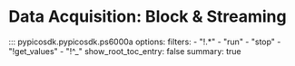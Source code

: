 <!-- Copyright (C) 2025-2025 Pico Technology Ltd. See LICENSE file for terms. -->
# Data Acquisition: Block & Streaming

::: pypicosdk.pypicosdk.ps6000a
    options:
        filters:
        - "!.*"
        - "run"
        - "stop"
        - "!get_values"
        - "!^_"
        show_root_toc_entry: false
        summary: true